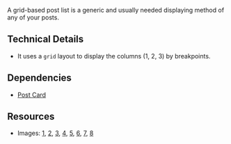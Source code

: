 <p class="lead">A grid-based post list is a generic and usually needed displaying method of any of your posts.</p>

## Technical Details

- It uses a `grid` layout to display the columns (1, 2, 3) by breakpoints.

## Dependencies

- [Post Card](/ui/card/post)

## Resources

- Images: [1](https://unsplash.com/@vorosbenisop), [2](ttps://unsplash.com/@kylejeffreys), [3](https://unsplash.com/@mister_guiz), [4](https://unsplash.com/@lux17), [5](https://unsplash.com/@peter_mc_greats), [6](https://unsplash.com/@borisbaldinger), [7](https://unsplash.com/@marco_pregnolato), [8](https://unsplash.com/@fabulu75)
